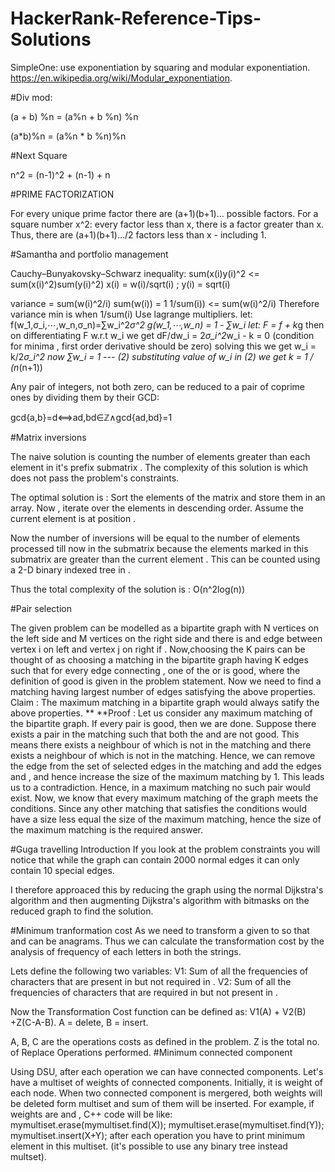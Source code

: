 # HackerRank-Reference-Tips-Solutions
SimpleOne: use exponentiation by squaring and modular exponentiation.
https://en.wikipedia.org/wiki/Modular_exponentiation.

#Div mod:

(a + b) %n = (a%n + b %n) %n


(a*b)%n = (a%n * b %n)%n

#Next Square

n^2 = (n-1)^2 + (n-1) + n


#PRIME FACTORIZATION

For every unique  prime factor there are (a+1)(b+1)... possible factors. For a square number x^2: every factor less than x, there is a factor greater than x. Thus, there are (a+1)(b+1).../2 factors less than x - including 1.



#Samantha and portfolio management

Cauchy–Bunyakovsky–Schwarz inequality:
sum(x(i)y(i)^2 <= sum(x(i)^2)sum(y(i)^2)
x(i) = w(i)/sqrt(i) ; y(i) = sqrt(i)

variance = sum(w(i)^2/i)
sum(w(i)) = 1
1/sum(i)) <= sum(w(i)^2/i) 
Therefore variance min is when 1/sum(i)
Use lagrange multipliers.
let:
f(w_1,σ_i,⋯,w_n,σ_n)=∑w_i^2*σ^2
g(w_1,⋯,w_n) = 1 - ∑w_i 
let:
F = f + k*g
then on differentiating F w.r.t w_i we get
dF/dw_i = 2*σ_i^2*w_i - k = 0
(condition for minima , first order derivative should be zero)
solving this we get
w_i = k/2*σ_i^2
now ∑w_i = 1 --- (2)
substituting value of w_i in (2) we get k = 1 / (n*(n+1))


Any pair of integers, not both zero, can be reduced to a pair of coprime ones by dividing them by their GCD:

gcd{a,b}=d⟺ad,bd∈ℤ∧gcd{ad,bd}=1


#Matrix inversions

The naive solution is counting the number of elements greater than each element  in it's prefix submatrix . The complexity of this solution is  which does not pass the problem's constraints. 

The optimal solution is : Sort the elements of the matrix and store them in an array. Now , iterate over the elements in descending order. Assume the current element is at position . 

Now the number of inversions will be equal to the number of elements processed till now in the submatrix  because the elements marked in this submatrix are greater than the current element . This can be counted using a 2-D binary indexed tree in  . 

Thus the total complexity of the solution is : O(n^2log(n))

#Pair selection

The given problem can be modelled as a bipartite graph with N vertices on the left side and M vertices on the right side and there is and edge between vertex i on left and vertex j on right if . 
Now,choosing the K pairs can be thought of as choosing a matching in the bipartite graph having K edges such that for every edge connecting , one of the  or  is good, where the definition of good is given in the problem statement. 
Now we need to find a matching having largest number of edges satisfying the above properties.
Claim : The maximum matching in a bipartite graph would always satify the above properties. ** 
**Proof : Let us consider any maximum matching of the bipartite graph. If every pair  is good, then we are done. Suppose there exists a pair  in the matching such that both the  and  are not good. This means there exists a neighbour  of  which is not in the matching and there exists a neighbour  of  which is not in the matching. Hence, we can remove the edge  from the set of selected edges in the matching and add the edges  and  , and hence increase the size of the maximum matching by 1. This leads us to a contradiction. Hence, in a maximum matching no such pair would exist.
Now, we know that every maximum matching of the graph meets the conditions. Since any other matching that satisfies the conditions would have a size less equal the size of the maximum matching, hence the size of the maximum matching is the required answer.

#Guga travelling
Introduction
If you look at the problem constraints you will notice that while the graph can contain 2000 normal edges it can only contain 10 special edges.

I therefore approaced this by reducing the graph using the normal Dijkstra's algorithm and then augmenting Dijkstra's algorithm with bitmasks on the reduced graph to find the solution.

#Minimum tranformation cost
As we need to transform a given  to  so that  and  can be anagrams. Thus we can calculate the transformation cost by the analysis of frequency of each letters in both the strings.

Lets define the following two variables:
V1: Sum of all the frequencies of characters that are present in  but not required in .
V2: Sum of all the frequencies of characters that are required in  but not present in .

Now the Transformation Cost function can be defined as: V1(A) + V2(B) +Z(C-A-B). A = delete, B = insert.

A, B, C are the operations costs as defined in the problem. Z is the total no. of Replace Operations performed.
#Minimum connected component

Using DSU, after each operation we can have connected components.
Let's have a multiset of weights of connected components. Initially, it is weight of each node. When two connected component is mergered, both weights will be deleted form multiset and sum of them will be inserted. For example, if weights are  and , C++ code will be like:
mymultiset.erase(mymultiset.find(X));
mymultiset.erase(mymultiset.find(Y));
mymultiset.insert(X+Y);
after each operation you have to print minimum element in this multiset. (it's possible to use any binary tree instead multset).
